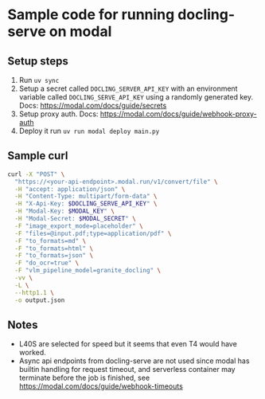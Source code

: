 # Sample code for running docling-serve on modal

## Setup steps

1. Run `uv sync`
2. Setup a secret called `DOCLING_SERVER_API_KEY` with an environment variable called `DOCLING_SERVE_API_KEY` using a randomly generated key. Docs: https://modal.com/docs/guide/secrets
3. Setup proxy auth. Docs: https://modal.com/docs/guide/webhook-proxy-auth
4. Deploy it run `uv run modal deploy main.py`

## Sample curl

```bash
curl -X "POST" \
  "https://<your-api-endpoint>.modal.run/v1/convert/file" \
  -H "accept: application/json" \
  -H "Content-Type: multipart/form-data" \
  -H "X-Api-Key: $DOCLING_SERVE_API_KEY" \
  -H "Modal-Key: $MODAL_KEY" \
  -H "Modal-Secret: $MODAL_SECRET" \
  -F "image_export_mode=placeholder" \
  -F "files=@input.pdf;type=application/pdf" \
  -F "to_formats=md" \
  -F "to_formats=html" \
  -F "to_formats=json" \
  -F "do_ocr=true" \
  -F "vlm_pipeline_model=granite_docling" \
  -vv \
  -L \
  --http1.1 \
  -o output.json
```

## Notes

- L40S are selected for speed but it seems that even T4 would have worked.
- Async api endpoints from docling-serve are not used since modal has builtin handling for request timeout, and serverless container may terminate before the job is finished, see https://modal.com/docs/guide/webhook-timeouts
